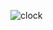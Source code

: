 ![clock](https://github.com/ronouk/ticking-clock/assets/9821254/55c66369-d9f4-4c31-9c4c-a6d2a6be6cb3)
